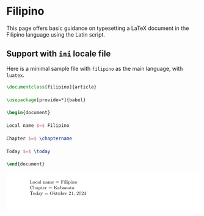 # Filipino

This page offers basic guidance on typesetting a LaTeX document in the
Filipino language using the Latin script.

## Support with `ini` locale file

Here is a minimal sample file with `filipino` as the main language, with `luatex`.

```tex
\documentclass[filipino]{article}

\usepackage[provide=*]{babel}

\begin{document}

Local name $=$ Filipino

Chapter $=$ \chaptername

Today $=$ \today

\end{document}
```

![](../media/locale-filipino.png)